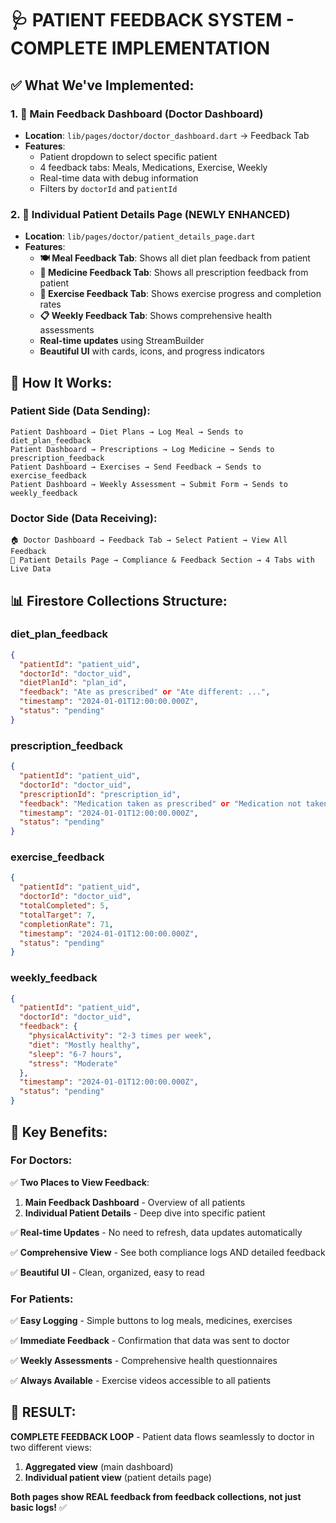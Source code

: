 # 🩺 **PATIENT FEEDBACK SYSTEM - COMPLETE IMPLEMENTATION**

## **✅ What We've Implemented:**

### **1. 📱 Main Feedback Dashboard (Doctor Dashboard)**
- **Location**: `lib/pages/doctor/doctor_dashboard.dart` → Feedback Tab
- **Features**:
  - Patient dropdown to select specific patient
  - 4 feedback tabs: Meals, Medications, Exercise, Weekly
  - Real-time data with debug information
  - Filters by `doctorId` and `patientId`

### **2. 👤 Individual Patient Details Page (NEWLY ENHANCED)**
- **Location**: `lib/pages/doctor/patient_details_page.dart`
- **Features**:
  - **🍽️ Meal Feedback Tab**: Shows all diet plan feedback from patient
  - **💊 Medicine Feedback Tab**: Shows all prescription feedback from patient  
  - **🏃 Exercise Feedback Tab**: Shows exercise progress and completion rates
  - **📋 Weekly Feedback Tab**: Shows comprehensive health assessments
  - **Real-time updates** using StreamBuilder
  - **Beautiful UI** with cards, icons, and progress indicators

## **🎯 How It Works:**

### **Patient Side (Data Sending):**
```
Patient Dashboard → Diet Plans → Log Meal → Sends to diet_plan_feedback
Patient Dashboard → Prescriptions → Log Medicine → Sends to prescription_feedback  
Patient Dashboard → Exercises → Send Feedback → Sends to exercise_feedback
Patient Dashboard → Weekly Assessment → Submit Form → Sends to weekly_feedback
```

### **Doctor Side (Data Receiving):**
```
🏠 Doctor Dashboard → Feedback Tab → Select Patient → View All Feedback
👤 Patient Details Page → Compliance & Feedback Section → 4 Tabs with Live Data
```

## **📊 Firestore Collections Structure:**

### **diet_plan_feedback**
```json
{
  "patientId": "patient_uid",
  "doctorId": "doctor_uid", 
  "dietPlanId": "plan_id",
  "feedback": "Ate as prescribed" or "Ate different: ...",
  "timestamp": "2024-01-01T12:00:00.000Z",
  "status": "pending"
}
```

### **prescription_feedback**
```json
{
  "patientId": "patient_uid",
  "doctorId": "doctor_uid",
  "prescriptionId": "prescription_id", 
  "feedback": "Medication taken as prescribed" or "Medication not taken",
  "timestamp": "2024-01-01T12:00:00.000Z",
  "status": "pending"
}
```

### **exercise_feedback**
```json
{
  "patientId": "patient_uid",
  "doctorId": "doctor_uid",
  "totalCompleted": 5,
  "totalTarget": 7,
  "completionRate": 71,
  "timestamp": "2024-01-01T12:00:00.000Z",
  "status": "pending"
}
```

### **weekly_feedback**
```json
{
  "patientId": "patient_uid", 
  "doctorId": "doctor_uid",
  "feedback": {
    "physicalActivity": "2-3 times per week",
    "diet": "Mostly healthy",
    "sleep": "6-7 hours",
    "stress": "Moderate"
  },
  "timestamp": "2024-01-01T12:00:00.000Z",
  "status": "pending"
}
```

## **🚀 Key Benefits:**

### **For Doctors:**
✅ **Two Places to View Feedback**:
1. **Main Feedback Dashboard** - Overview of all patients
2. **Individual Patient Details** - Deep dive into specific patient

✅ **Real-time Updates** - No need to refresh, data updates automatically

✅ **Comprehensive View** - See both compliance logs AND detailed feedback

✅ **Beautiful UI** - Clean, organized, easy to read

### **For Patients:**
✅ **Easy Logging** - Simple buttons to log meals, medicines, exercises

✅ **Immediate Feedback** - Confirmation that data was sent to doctor

✅ **Weekly Assessments** - Comprehensive health questionnaires

✅ **Always Available** - Exercise videos accessible to all patients

## **🎉 RESULT:**
**COMPLETE FEEDBACK LOOP** - Patient data flows seamlessly to doctor in two different views:
1. **Aggregated view** (main dashboard)
2. **Individual patient view** (patient details page)

**Both pages show REAL feedback from feedback collections, not just basic logs!** ✅ 